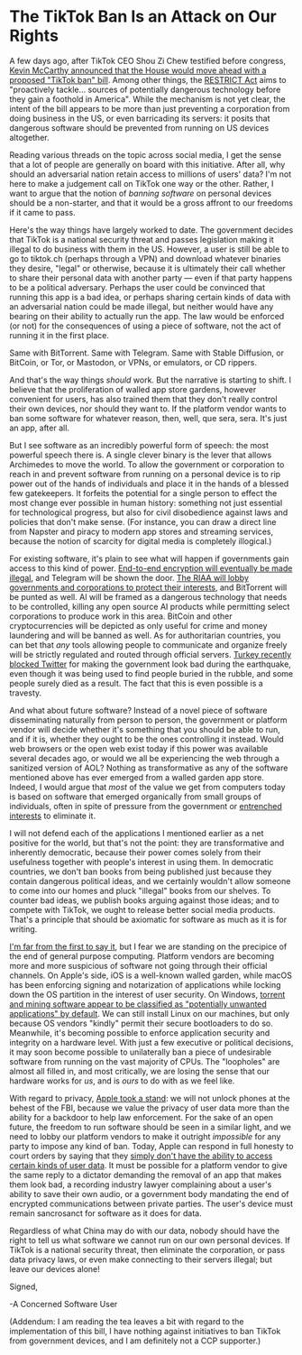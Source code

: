 # The TikTok Ban Is an Attack on Our Rights

A few days ago, after TikTok CEO Shou Zi Chew testified before congress, [Kevin McCarthy announced that the House would move ahead with a proposed "TikTok ban" bill](https://thehill.com/policy/technology/3919146-mccarthy-says-house-will-press-ahead-with-tiktok-bill-after-ceos-testimony/). Among other things, the [RESTRICT Act](https://www.warner.senate.gov/public/index.cfm/2023/3/senators-introduce-bipartisan-bill-to-tackle-national-security-threats-from-foreign-tech) aims to "proactively tackle... sources of potentially dangerous technology before they gain a foothold in America". While the mechanism is not yet clear, the intent of the bill appears to be more than just preventing a corporation from doing business in the US, or even barricading its servers: it posits that dangerous software should be prevented from running on US devices altogether.

Reading various threads on the topic across social media, I get the sense that a lot of people are generally on board with this initiative. After all, why should an adversarial nation retain access to millions of users' data? I'm not here to make a judgement call on TikTok one way or the other. Rather, I want to argue that the notion of *banning software* on personal devices should be a non-starter, and that it would be a gross affront to our freedoms if it came to pass.

Here's the way things have largely worked to date. The government decides that TikTok is a national security threat and passes legislation making it illegal to do business with them in the US. However, a user is still be able to go to tiktok.ch (perhaps through a VPN) and download whatever binaries they desire, "legal" or otherwise, because it is ultimately their call whether to share their personal data with another party — even if that party happens to be a political adversary. Perhaps the user could be convinced that running this app is a bad idea, or perhaps sharing certain kinds of data with an adversarial nation could be made illegal, but neither would have any bearing on their ability to actually run the app. The law would be enforced (or not) for the consequences of using a piece of software, not the act of running it in the first place.

Same with BitTorrent. Same with Telegram. Same with Stable Diffusion, or BitCoin, or Tor, or Mastodon, or VPNs, or emulators, or CD rippers.

And that's the way things *should* work. But the narrative is starting to shift. I believe that the proliferation of walled app store gardens, however convenient for users, has also trained them that they don't really control their own devices, nor should they want to. If the platform vendor wants to ban some software for whatever reason, then, well, que sera, sera. It's just an app, after all.

But I see software as an incredibly powerful form of speech: the most powerful speech there is. A single clever binary is the lever that allows Archimedes to move the world. To allow the government or corporation to reach in and prevent software from running on a personal device is to rip power out of the hands of individuals and place it in the hands of a blessed few gatekeepers. It forfeits the potential for a single person to effect the most change ever possible in human history: something not just essential for technological progress, but also for civil disobedience against laws and policies that don't make sense. (For instance, you can draw a direct line from Napster and piracy to modern app stores and streaming services, because the notion of scarcity for digital media is completely illogical.)

For existing software, it's plain to see what will happen if governments gain access to this kind of power. [End-to-end encryption will eventually be made illegal](https://mullvad.net/en/chatcontrol), and Telegram will be shown the door. [The RIAA will lobby governments and corporations to protect their interests](https://weblog.rogueamoeba.com/2023/03/24/the-riaa-v-steve-jobs/), and BitTorrent will be punted as well. AI will be framed as a dangerous technology that needs to be controlled, killing any open source AI products while permitting select corporations to produce work in this area. BitCoin and other cryptocurrencies will be depicted as only useful for crime and money laundering and will be banned as well. As for authoritarian countries, you can bet that *any* tools allowing people to communicate and organize freely will be strictly regulated and routed through official servers. [Turkey recently blocked Twitter](https://www.reuters.com/world/middle-east/anger-over-turkeys-temporary-twitter-block-during-quake-rescue-2023-02-09/) for making the government look bad during the earthquake, even though it was being used to find people buried in the rubble, and some people surely died as a result. The fact that this is even possible is a travesty.

And what about future software? Instead of a novel piece of software disseminating naturally from person to person, the government or platform vendor will decide whether it's something that you should be able to run, and if it is, whether they ought to be the ones controlling it instead. Would web browsers or the open web exist today if this power was available several decades ago, or would we all be experiencing the web through a sanitized version of AOL? Nothing as transformative as any of the software mentioned above has ever emerged from a walled garden app store. Indeed, I would argue that *most* of the value we get from computers today is based on software that emerged organically from small groups of individuals, often in spite of pressure from the government or [entrenched interests](https://en.wikipedia.org/wiki/History_of_Linux#Microsoft_competition_and_collaboration) to eliminate it.

I will not defend each of the applications I mentioned earlier as a net positive for the world, but that's not the point: they are transformative and inherently democratic, because their power comes solely from their usefulness together with people's interest in using them. In democratic countries, we don't ban books from being published just because they contain dangerous political ideas, and we certainly wouldn't allow someone to come into our homes and pluck "illegal" books from our shelves. To counter bad ideas, we publish books arguing against those ideas; and to compete with TikTok, we ought to release better social media products. That's a principle that should be axiomatic for software as much as it is for writing.

[I'm far from the first to say it](https://boingboing.net/2012/08/23/civilwar.html), but I fear we are standing on the precipice of the end of general purpose computing. Platform vendors are becoming more and more suspicious of software not going through their official channels. On Apple's side, iOS is a well-known walled garden, while macOS has been enforcing signing and notarization of applications while locking down the OS partition in the interest of user security. On Windows, [torrent and mining software appear to be classified as "potentially unwanted applications" by default](https://www.technotification.com/2021/08/windows-blocks-torrent-mining-apps.html). We can still install Linux on our machines, but only because OS vendors "kindly" permit their secure bootloaders to do so. Meanwhile, it's becoming possible to enforce application security and integrity on a hardware level. With just a few executive or political decisions, it may soon become possible to unilaterally ban a piece of undesirable software from running on the vast majority of CPUs. The "loopholes" are almost all filled in, and most critically, we are losing the sense that our hardware works for *us*, and is *ours* to do with as we feel like.

With regard to privacy, [Apple took a stand](https://en.wikipedia.org/wiki/FBI%E2%80%93Apple_encryption_dispute): we will not unlock phones at the behest of the FBI, because we value the privacy of user data more than the ability for a backdoor to help law enforcement. For the sake of an open future, the freedom to run software should be seen in a similar light, and we need to lobby our platform vendors to make it outright *impossible* for any party to impose any kind of ban. Today, Apple can respond in full honesty to court orders by saying that they [simply don't have the ability to access certain kinds of user data](https://www.apple.com/newsroom/2022/12/apple-advances-user-security-with-powerful-new-data-protections/). It must be possible for a platform vendor to give the same reply to a dictator demanding the removal of an app that makes them look bad, a recording industry lawyer complaining about a user's ability to save their own audio, or a government body mandating the end of encrypted communications between private parties. The user's device must remain sancrosanct for software as it does for data.

Regardless of what China may do with our data, nobody should have the right to tell us what software we cannot run on our own personal devices. If TikTok is a national security threat, then eliminate the corporation, or pass data privacy laws, or even make connecting to their servers illegal; but leave our devices alone!

Signed,

-A Concerned Software User

(Addendum: I am reading the tea leaves a bit with regard to the implementation of this bill, I have nothing against initiatives to ban TikTok from government devices, and I am definitely not a CCP supporter.)
